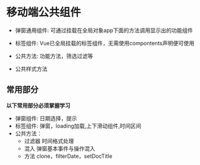 # 移动端公共组件
 
 - 弹窗通用组件: 可通过挂载在全局对象app下面的方法调用显示出的功能组件
     
 - 标签组件: Vue已全局挂载的标签组件，无需使用compontents声明便可使用
   
 - 公共方法: 功能方法，筛选过滤等
 
 - 公共样式方法


## 常用部分
  **以下常用部分必须掌握学习**

  - 弹窗组件: 日期选择，提示
  - 标签组件: 弹窗，loading加载,上下滑动组件,时间区间
  - 公共方法： 
    - 过滤器 时间格式处理
    - 混入  弹窗基本事件与操作混入
    - 方法 clone，filterDate，setDocTitle

## 